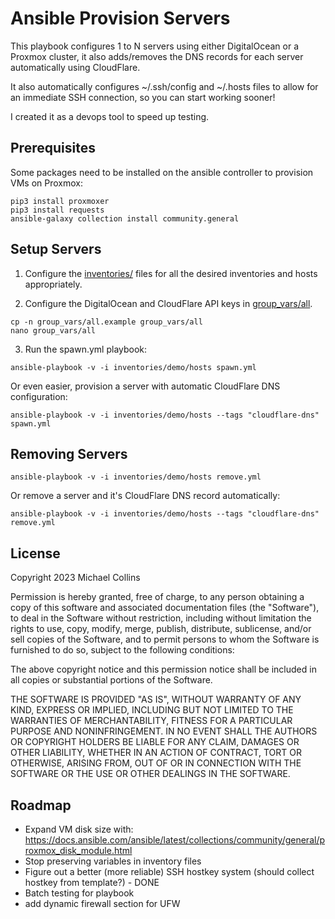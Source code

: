 # Ansible Provision Servers

This playbook configures 1 to N servers using either DigitalOcean or a Proxmox cluster, it also adds/removes the DNS records for each server automatically using CloudFlare.

It also automatically configures ~/.ssh/config and ~/.hosts files to allow for an immediate SSH connection, so you can start working sooner!

I created it as a devops tool to speed up testing.


## Prerequisites

Some packages need to be installed on the ansible controller to provision VMs on Proxmox:
```
pip3 install proxmoxer
pip3 install requests
ansible-galaxy collection install community.general
```


## Setup Servers

1) Configure the [inventories/](inventories/) files for all the desired inventories and hosts appropriately.

2) Configure the DigitalOcean and CloudFlare API keys in [group_vars/all](group_vars/all).
```
cp -n group_vars/all.example group_vars/all
nano group_vars/all
```

3) Run the spawn.yml playbook:

`ansible-playbook -v -i inventories/demo/hosts spawn.yml`

Or even easier, provision a server with automatic CloudFlare DNS configuration:

`ansible-playbook -v -i inventories/demo/hosts --tags "cloudflare-dns" spawn.yml`


## Removing Servers

`ansible-playbook -v -i inventories/demo/hosts remove.yml`

Or remove a server and it's CloudFlare DNS record automatically:

`ansible-playbook -v -i inventories/demo/hosts --tags "cloudflare-dns" remove.yml`


## License

Copyright 2023 Michael Collins

Permission is hereby granted, free of charge, to any person obtaining a copy of this software and associated documentation files (the "Software"), to deal in the Software without restriction, including without limitation the rights to use, copy, modify, merge, publish, distribute, sublicense, and/or sell copies of the Software, and to permit persons to whom the Software is furnished to do so, subject to the following conditions:

The above copyright notice and this permission notice shall be included in all copies or substantial portions of the Software.

THE SOFTWARE IS PROVIDED "AS IS", WITHOUT WARRANTY OF ANY KIND, EXPRESS OR IMPLIED, INCLUDING BUT NOT LIMITED TO THE WARRANTIES OF MERCHANTABILITY, FITNESS FOR A PARTICULAR PURPOSE AND NONINFRINGEMENT. IN NO EVENT SHALL THE AUTHORS OR COPYRIGHT HOLDERS BE LIABLE FOR ANY CLAIM, DAMAGES OR OTHER LIABILITY, WHETHER IN AN ACTION OF CONTRACT, TORT OR OTHERWISE, ARISING FROM, OUT OF OR IN CONNECTION WITH THE SOFTWARE OR THE USE OR OTHER DEALINGS IN THE SOFTWARE.

## Roadmap

- Expand VM disk size with: https://docs.ansible.com/ansible/latest/collections/community/general/proxmox_disk_module.html
- Stop preserving variables in inventory files
- Figure out a better (more reliable) SSH hostkey system (should collect hostkey from template?) - DONE
- Batch testing for playbook
- add dynamic firewall section for UFW
